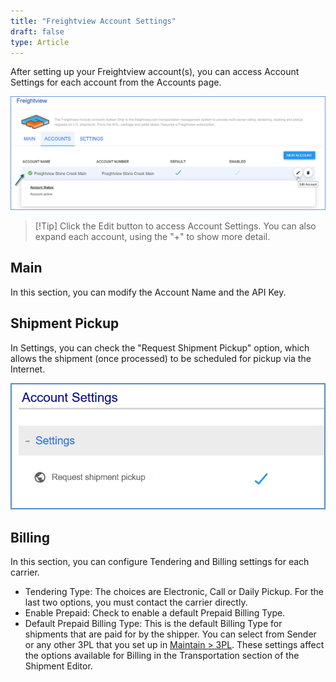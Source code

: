 ```yaml
---
title: "Freightview Account Settings"
draft: false
type: Article
---
```


After setting up your Freightview account(s), you can access Account Settings for each account from the Accounts page.

![](assets/images/aptean-ship-freightview-5.png)

>[!Tip] Click the Edit button to access Account Settings. You can also expand each account, using the "+" to show more detail.
## Main


In this section, you can modify the Account Name and the API Key.
## Shipment Pickup


In Settings, you can check the "Request Shipment Pickup" option, which allows the shipment (once processed) to be scheduled for pickup via the Internet.

![](assets/images/aptean-ship-freightview-4.png)
## Billing


In this section, you can configure Tendering and Billing settings for each carrier.
* Tendering Type: The choices are Electronic, Call or Daily Pickup. For the last two options, you must contact the carrier directly.
* Enable Prepaid: Check to enable a default Prepaid Billing Type.
* Default Prepaid Billing Type: This is the default Billing Type for shipments that are paid for by the shipper. You can select from Sender or any other 3PL that you set up in [Maintain > 3PL](3pl-overview.md). These settings affect the options available for Billing in the Transportation section of the Shipment Editor.


 

